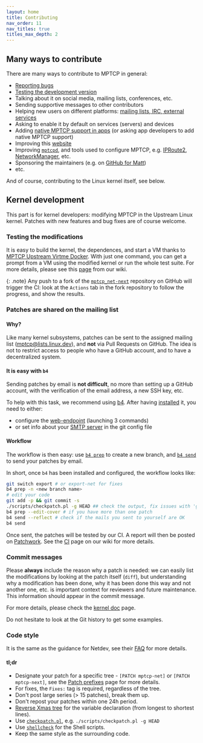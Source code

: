 ```yaml
---
layout: home
title: Contributing
nav_order: 11
nav_titles: true
titles_max_depth: 2
---
```


## Many ways to contribute

There are many ways to contribute to MPTCP in general:
- [Reporting bugs](https://github.com/multipath-tcp/mptcp_net-next/issues)
- [Testing the development version](https://github.com/multipath-tcp/mptcp-upstream-virtme-docker)
- Talking about it on social media, mailing lists, conferences, etc.
- Sending supportive messages to other contributors
- Helping new users on different platforms: [mailing lists, IRC, external
  services](/#communication)
- Asking to enable it by default on services (servers) and devices
- Adding [native MPTCP support in apps](apps.html) (or asking app developers to
  add native MPTCP support)
- Improving this [website](https://github.com/multipath-tcp/mptcp.dev)
- Improving [`mptcpd`](https://github.com/multipath-tcp/mptcpd), and tools used
  to configure MPTCP, e.g.
  [IPRoute2](https://wiki.linuxfoundation.org/networking/iproute2),
  [NetworkManager](https://networkmanager.dev/), etc.
- Sponsoring the maintainers (e.g. on [GitHub for Matt](https://github.com/sponsors/matttbe))
- etc.

And of course, contributing to the Linux kernel itself, see below.

## Kernel development

This part is for kernel developers: modifying MPTCP in the Upstream Linux
kernel. Patches with new features and bug fixes are of course welcome.

### Testing the modifications

It is easy to build the kernel, the dependences, and start a VM thanks to
[MPTCP Upstream Virtme Docker](https://github.com/multipath-tcp/mptcp-upstream-virtme-docker).
With just one command, you can get a prompt from a VM using the modified kernel
or run the whole test suite. For more details, please see this
[page](https://github.com/multipath-tcp/mptcp_net-next/wiki/CI) from our wiki.


{: .note}
Any push to a fork of the [`mptcp_net-next`](https://github.com/multipath-tcp/mptcp_net-next)
repository on GitHub will trigger the CI: look at the `Actions` tab in the fork
repository to follow the progress, and show the results.

### Patches are shared on the mailing list

#### Why?

Like many kernel subsystems, patches can be sent to the assigned mailing list
([mptcp@lists.linux.dev](mailto:mptcp@lists.linux.dev)), and **not** via Pull
Requests on GitHub. The idea is not to restrict access to people who have a
GitHub account, and to have a decentralized system.

#### It is easy with `b4`

Sending patches by email is **not difficult**, no more than setting up a
GitHub account, with the verification of the email address, a new SSH key, etc.

To help with this task, we recommend using
[b4](https://b4.docs.kernel.org/en/latest/contributor/overview.html). After
having [installed](https://b4.docs.kernel.org/en/latest/installing.html) it, you
need to either:
- configure the
[web-endpoint](https://b4.docs.kernel.org/en/latest/contributor/send.html)
(launching 3 commands)
- or set info about your [SMTP server](https://git-send-email.io/#step-2) in the
  git config file

#### Workflow

The workflow is then easy: use
[`b4 prep`](https://b4.docs.kernel.org/en/latest/contributor/prep.html) to
create a new branch, and
[`b4 send`](https://b4.docs.kernel.org/en/latest/contributor/send.html) to send
your patches by email.

In short, once `b4` has been installed and configured, the workflow looks like:

```bash
git switch export # or export-net for fixes
b4 prep -n <new branch name>
# edit your code
git add -p && git commit -s
./scripts/checkpatch.pl -g HEAD ## check the output, fix issues with 'git commit --amend'
b4 prep --edit-cover # if you have more than one patch
b4 send --reflect # check if the mails you sent to yourself are OK
b4 send
```

Once sent, the patches will be tested by our CI. A report will then be posted on
[Patchwork](https://patchwork.kernel.org/project/mptcp/list/?state=*). See the
[CI](https://github.com/multipath-tcp/mptcp_net-next/wiki/CI) page on our wiki
for more details.

### Commit messages

Please **always** include the reason why a patch is needed: we can easily list
the modifications by looking at the patch itself (`diff`), but understanding why
a modification has been done, why it has been done this way and not another one,
etc. is important context for reviewers and future maintenance. This information
should appear in the commit message.

For more details, please check the [kernel
doc](https://www.kernel.org/doc/html/latest/process/submitting-patches.html)
page.

Do not hesitate to look at the Git history to get some examples.

### Code style

It is the same as the guidance for Netdev, see their
[FAQ](https://www.kernel.org/doc/html/latest/process/maintainer-netdev.html) for
more details.

#### tl;dr

* Designate your patch for a specific tree - `[PATCH mptcp-net]` or `[PATCH mptcp-next]`,
  see the [Patch prefixes](https://github.com/multipath-tcp/mptcp_net-next/wiki/Patch-prefixes)
  page for more details.
* For fixes, the `Fixes:` tag is required, regardless of the tree.
* Don't post large series (> 15 patches), break them up.
* Don't repost your patches within one 24h period.
* [Reverse Xmas tree](https://www.kernel.org/doc/html/latest/process/maintainer-netdev.html#local-variable-ordering-reverse-xmas-tree-rcs)
  for the variable declaration (from longest to shortest lines).
* Use [`checkpatch.pl`](https://www.kernel.org/doc/html/latest/dev-tools/checkpatch.html),
  e.g. `./scripts/checkpatch.pl -g HEAD`
* Use [`shellcheck`](https://www.shellcheck.net) for the Shell scripts.
* Keep the same style as the surrounding code.
